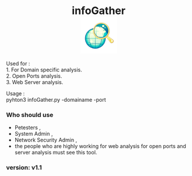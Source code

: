 <h1 align="center">infoGather<br>
<a href="https://github.com/omkhard/infoGather"><img  src="infoImage.svg" align="center" width="100" height="100" ></a>
</h1>
<p>
  Used for :<br>
  1. For Domain specific analysis.<br>
  2. Open Ports analysis.<br>
  3. Web Server analysis.<br>
</p>
<p>
  Usage :<br>
  pyhton3 infoGather.py -domainame -port <br>
</p>

### Who should use 
  - Petesters ,
  - System Admin , 
  - Network Security Admin , 
  - the people who are highly working for web analysis for open ports and server analysis must see this tool.
 
### version:  v1.1
